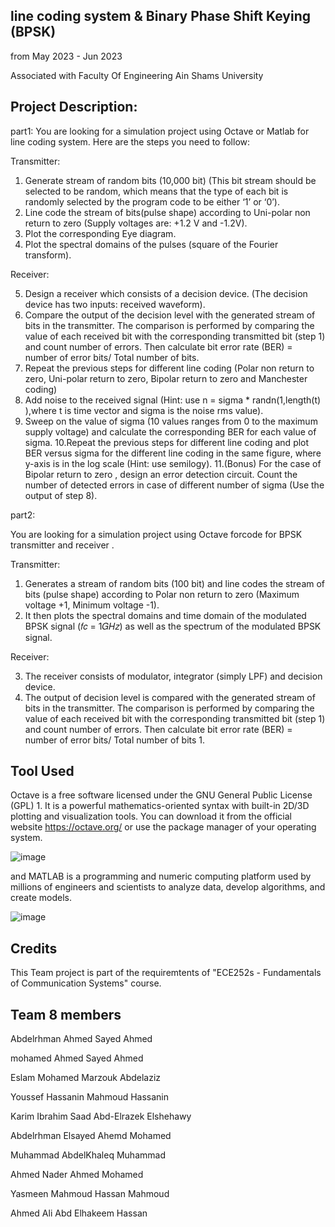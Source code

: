 ## line coding system & Binary Phase Shift Keying (BPSK)

from May 2023 - Jun 2023

Associated with Faculty Of Engineering Ain Shams University

## Project Description:

part1:
You are looking for a simulation project using Octave or Matlab for line coding system. Here are the steps you need to follow:

Transmitter:

1. Generate stream of random bits (10,000 bit) (This bit stream should be selected to be random, which means that the type of each bit is randomly selected by the program code to be either ‘1’ or ‘0’).
2. Line code the stream of bits(pulse shape) according to Uni-polar non return to zero (Supply voltages are: +1.2 V and -1.2V).
3. Plot the corresponding Eye diagram.
3. Plot the spectral domains of the pulses (square of the Fourier transform).

Receiver: 

5. Design a receiver which consists of a decision device. (The decision device has two inputs: received waveform). 
6. Compare the output of the decision level with the generated stream of bits in the transmitter. The comparison is performed by comparing the value of each received bit with the corresponding transmitted bit (step 1) and count number of errors. Then calculate bit error rate (BER) = number of error bits/ Total number of bits. 
7. Repeat the previous steps for different line coding (Polar non return to zero, Uni-polar return to zero, Bipolar return to zero and Manchester coding) 
8. Add noise to the received signal (Hint: use n = sigma * randn(1,length(t) ),where t is time vector and sigma is the noise rms value). 
9. Sweep on the value of sigma (10 values ranges from 0 to the maximum supply voltage) and calculate the corresponding BER for each value of sigma. 
10.Repeat the previous steps for different line coding and plot BER versus sigma for the different line coding in the same figure, where y-axis is in the log scale (Hint: use semilogy). 
11.(Bonus) For the case of Bipolar return to zero , design an error detection circuit. Count the number of detected errors in case of different number of sigma (Use the output of step 8).

part2:

You are looking for a simulation project using Octave forcode for BPSK transmitter and receiver .

Transmitter:

1. Generates a stream of random bits (100 bit) and line codes the stream of bits (pulse shape) according to Polar non return to zero (Maximum voltage +1, Minimum voltage -1). 
2. It then plots the spectral domains and time domain of the modulated BPSK signal (𝑓𝑐 = 1𝐺𝐻𝑧) as well as the spectrum of the modulated BPSK signal. 

Receiver:

3. The receiver consists of modulator, integrator (simply LPF) and decision device. 
4. The output of decision level is compared with the generated stream of bits in the transmitter. The comparison is performed by comparing the value of each received bit with the corresponding transmitted bit (step 1) and count number of errors. Then calculate bit error rate (BER) = number of error bits/ Total number of bits 1.

## Tool Used

Octave is a free software licensed under the GNU General Public License (GPL) 1. It is a powerful mathematics-oriented syntax with built-in 2D/3D plotting and visualization tools. You can download it from the official website https://octave.org/ or use the package manager of your operating system.

![image](https://github.com/MohamedAhamed2100/MO_AHaMAD/assets/107947222/9746b463-f58e-4987-a81e-64aab0c1bbb0)

and MATLAB is a programming and numeric computing platform used by millions of engineers and scientists to analyze data, develop algorithms, and create models.

![image](https://github.com/MohamedAhamed2100/communication-project/assets/107947222/6f44daf8-5e52-4ebf-b623-43f503462d84)

## Credits

This Team project is part of the requiremtents of "ECE252s - Fundamentals of Communication Systems" course.

## Team 8 members

  Abdelrhman Ahmed Sayed Ahmed 
  
  mohamed Ahmed Sayed Ahmed 
  
  Eslam Mohamed Marzouk Abdelaziz
  
  Youssef Hassanin Mahmoud Hassanin

  Karim Ibrahim Saad Abd-Elrazek Elshehawy

  Abdelrhman Elsayed Ahemd Mohamed 

  Muhammad AbdelKhaleq Muhammad

  Ahmed Nader Ahmed Mohamed

  Yasmeen Mahmoud Hassan Mahmoud

  Ahmed Ali Abd Elhakeem Hassan
